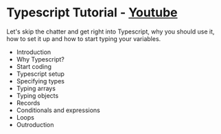 # Typescript Tutorial - [Youtube]

Let's skip the chatter and get right into Typescript, why you should use it, how to set it up and how to start typing your variables.
<br>

- Introduction
- Why Typescript?
- Start coding
- Typescript setup
- Specifying types
- Typing arrays
- Typing objects
- Records
- Conditionals and expressions
- Loops
- Outroduction

[youtube]: https://www.youtube.com/watch?v=LKVHFHJsiO0&list=PLNqp92_EXZBJYFrpEzdO2EapvU0GOJ09n
